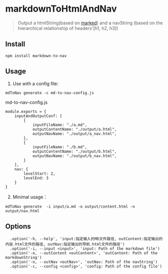 # markdownToHtmlAndNav
>  Output a htmlString(based on [marked](https://github.com/chjj/marked)) and a navString (based on the hierarchical relationship of headers'[h1, h2, h3])

## Install
```
npm install markdown-to-nav
```

## Usage
1. Use with a config file:  
```
mdToNav generate -c md-to-nav-config.js
```
md-to-nav-config.js
```
module.exports = {
    inputAndOutputConf: [
        {
            inputFileName: "./a.md",
            outputContentName: "./output/a.html",
            outputNavName: "./output/a_nav.html",
        },
        {
            inputFileName: "./b.md",
            outputContentName: "./output/b.html",
            outputNavName: "./output/b_nav.html",
        }
    ],
    nav: {
        levelStart: 2,
        levelEnd: 3
    }
}

```
2. Minimal usage：  
```
mdToNav generate  -i input/a.md -o output/content.html -n output/nav.html
```
## Options
```
  .option('-h, --help', 'input:指定输入的MD文件路径, outContent:指定输出的内容.html文件的路径, outNav:指定输出的导航.html文件的路径')
  .option('-i, --input <input>', 'input: Path of the markdown file')
  .option('-o, --outContent <outContent>', 'outContent: Path of the markdownString')
  .option('-n, --outNav <outNav>', 'outNav: Path of the navString')
  .option('-c, --config <config>', 'config: Path of the config file')
```

